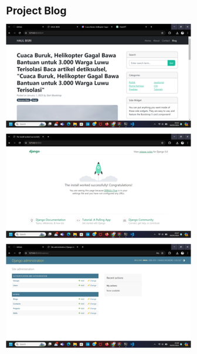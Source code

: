 # Project Blog
![alt text](https://github.com/25Halil/HalilProject/blob/main/myproject_base/scrensoot/Screenshot%20(12).png?raw=true)

![alt text](https://github.com/25Halil/HalilProject/blob/main/myproject_base/scrensoot/Screenshot%20(14).png?raw=true)

![alt text](https://github.com/25Halil/HalilProject/blob/main/myproject_base/scrensoot/Screenshot%20(15).png?raw=true)
 
